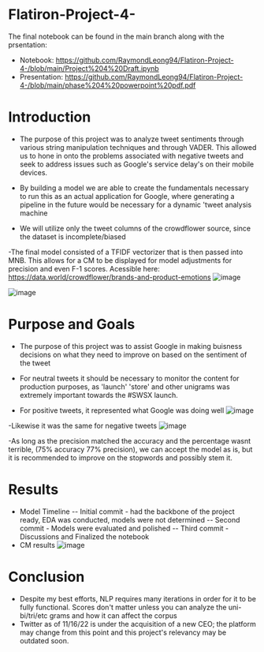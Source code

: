 # Flatiron-Project-4-
The final notebook can be found in the main branch along with the prsentation: 
- Notebook: https://github.com/RaymondLeong94/Flatiron-Project-4-/blob/main/Project%204%20Draft.ipynb
- Presentation: https://github.com/RaymondLeong94/Flatiron-Project-4-/blob/main/phase%204%20powerpoint%20pdf.pdf

# Introduction
- The purpose of this project was to analyze tweet sentiments through various string manipulation techniques and through VADER. This allowed us to hone in onto the problems associated with negative tweets and seek to address issues such as Google's service delay's on their mobile devices. 

- By building a model we are able to create the fundamentals necessary to run this as an actual application for Google, where generating a pipeline in the future would be necessary for a dynamic 'tweet analysis machine

- We will utilize only the tweet columns of the crowdflower source, since the dataset is incomplete/biased

-The final model consisted of a TFIDF vectorizer that is then passed into MNB. This allows for a CM to be displayed for model adjustments for precision and even F-1 scores. Acessible here: https://data.world/crowdflower/brands-and-product-emotions
![image](https://user-images.githubusercontent.com/98904682/202356720-8e8f928f-7f9b-4f64-b07f-9082e58880e0.png)

![image](https://user-images.githubusercontent.com/98904682/202356775-fc3d0347-8b8d-41c7-abdf-99b28648bdc3.png)


# Purpose and Goals
- The purpose of this project was to assist Google in making buisness decisions on what they need to improve on based on the sentiment of the tweet

- For neutral tweets it should be necessary to monitor the content for production purposes, as 'launch' 'store' and other unigrams was extremely important towards the #SWSX launch.

- For positive tweets, it represented what Google was doing well
 ![image](https://user-images.githubusercontent.com/98904682/202356118-b9607c0e-67e2-4438-8d48-c1cc38faec63.png)

-Likewise it was the same for negative tweets
![image](https://user-images.githubusercontent.com/98904682/202356160-99ed1dd2-1eed-4f78-831d-d8297627465d.png)

-As long as the precision matched the accuracy and the percentage wasnt terrible, (75% accuracy 77% precision), we can accept the model as is, but it is recommended to improve on the stopwords and possibly stem it.

# Results
 - Model Timeline
 -- Initial commit - had the backbone of the project ready, EDA was conducted, models were not determined
 -- Second commit - Models were evaluated and polished
 -- Third commit - Discussions and Finalized the notebook 
 - CM results
  ![image](https://user-images.githubusercontent.com/98904682/202356818-dc7a9763-d663-4480-a758-6deec773e982.png)
 
 # Conclusion
 - Despite my best efforts, NLP requires many iterations in order for it to be fully functional. Scores don't matter unless you can analyze the uni- bi/tri/etc grams and how it can affect the corpus 
 - Twitter as of 11/16/22 is under the acquisition of a new CEO; the platform may change from this point and this project's relevancy may be outdated soon.
